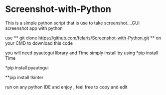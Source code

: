 # Screenshot-with-Python
This is a simple python script that is use to take screenshot....GUI screenshot app with python

use 
**
git clone https://github.com/felaris/Screenshot-with-Python.git
**
on your CMD to download this code

you will need pyautogui library and Time  simply install by using 
*pip install Time

*pip install pyautogui


**pip install tkinter


run on any python IDE and enjoy , feel free to copy and edit
